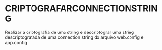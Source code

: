 # CRIPTOGRAFARCONNECTIONSTRING
Realizar a criptografia de uma string e descriptograr uma string descriptografada de uma connection string do arquivo web.config e app.config
